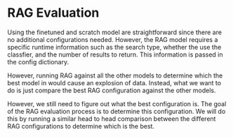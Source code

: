 # RAG Evaluation

Using the finetuned and scratch model are straightforward since there are
no additional configurations needed. However, the RAG model requires a specific
runtime information such as the search type, whether the use the classfier, and
the number of results to return. This information is passed in the config dictionary.

However, running RAG against all the other models to determine which the best model
in would cause an explosion of data. Instead, what we want to do is just compare the
best RAG configuration against the other models.

However, we still need to figure out what the best configuration is. The goal of the
RAG evaluation process is to determine this configuration. We will do this by running
a similar head to head comparison between the different RAG configurations to determine
which is the best.